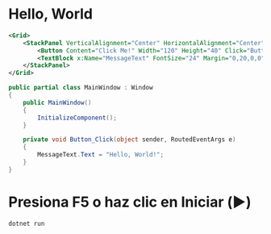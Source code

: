 # Hello, World

```xml
<Grid>
    <StackPanel VerticalAlignment="Center" HorizontalAlignment="Center">
        <Button Content="Click Me!" Width="120" Height="40" Click="Button_Click"/>
        <TextBlock x:Name="MessageText" FontSize="24" Margin="0,20,0,0" TextAlignment="Center"/>
    </StackPanel>
</Grid>
```

```csharp
public partial class MainWindow : Window
{
    public MainWindow()
    {
        InitializeComponent();
    }

    private void Button_Click(object sender, RoutedEventArgs e)
    {
        MessageText.Text = "Hello, World!";
    }
}
```

# Presiona F5 o haz clic en Iniciar (▶️)

```sh
dotnet run
```
